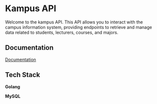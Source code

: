 
# Kampus API

Welcome to the kampus API. This API allows you to interact with the campus information system, providing endpoints to retrieve and manage data related to students, lecturers, courses, and majors.


## Documentation

[Documentation](https://documenter.getpostman.com/view/29081102/2sA3QmCtrK)


## Tech Stack

**Golang** 

**MySQL** 


